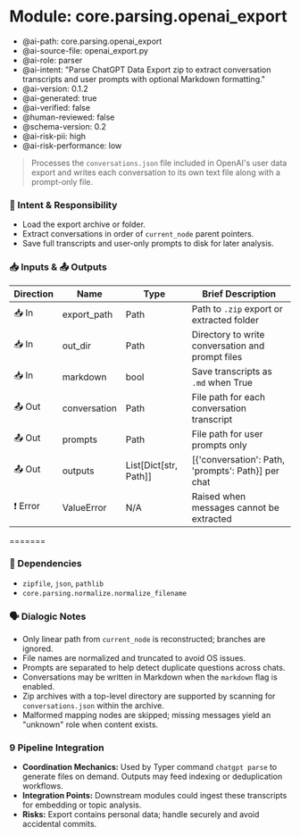 # Module: core.parsing.openai_export
- @ai-path: core.parsing.openai_export
- @ai-source-file: openai_export.py
- @ai-role: parser
- @ai-intent: "Parse ChatGPT Data Export zip to extract conversation transcripts and user prompts with optional Markdown formatting."
- @ai-version: 0.1.2
- @ai-generated: true
- @ai-verified: false
- @human-reviewed: false
- @schema-version: 0.2
- @ai-risk-pii: high
- @ai-risk-performance: low

> Processes the `conversations.json` file included in OpenAI's user data export and writes each conversation to its own text file along with a prompt-only file.

### 🎯 Intent & Responsibility
- Load the export archive or folder.
- Extract conversations in order of `current_node` parent pointers.
- Save full transcripts and user-only prompts to disk for later analysis.

### 📥 Inputs & 📤 Outputs
| Direction | Name         | Type            | Brief Description |
|-----------|--------------|-----------------|-------------------|
| 📥 In     | export_path  | Path            | Path to `.zip` export or extracted folder |
| 📥 In     | out_dir      | Path            | Directory to write conversation and prompt files |
| 📥 In     | markdown    | bool           | Save transcripts as `.md` when True |
| 📤 Out    | conversation | Path            | File path for each conversation transcript |
| 📤 Out    | prompts      | Path            | File path for user prompts only |
| 📤 Out    | outputs      | List[Dict[str, Path]] | [{'conversation': Path, 'prompts': Path}] per chat |
| ❗ Error   | ValueError   | N/A             | Raised when messages cannot be extracted |
=======

### 🔗 Dependencies
- `zipfile`, `json`, `pathlib`
- `core.parsing.normalize.normalize_filename`

### 🗣 Dialogic Notes
- Only linear path from `current_node` is reconstructed; branches are ignored.
- File names are normalized and truncated to avoid OS issues.
- Prompts are separated to help detect duplicate questions across chats.
- Conversations may be written in Markdown when the `markdown` flag is enabled.
- Zip archives with a top-level directory are supported by scanning for
  `conversations.json` within the archive.
- Malformed mapping nodes are skipped; missing messages yield an "unknown" role
  when content exists.

### 9 Pipeline Integration
- **Coordination Mechanics:** Used by Typer command `chatgpt parse` to generate files on demand. Outputs may feed indexing or deduplication workflows.
- **Integration Points:** Downstream modules could ingest these transcripts for embedding or topic analysis.
- **Risks:** Export contains personal data; handle securely and avoid accidental commits.
